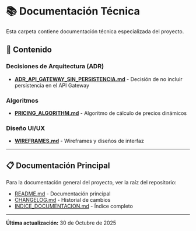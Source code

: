 # 📚 Documentación Técnica

Esta carpeta contiene documentación técnica especializada del proyecto.

## 📄 Contenido

### Decisiones de Arquitectura (ADR)
- **[ADR_API_GATEWAY_SIN_PERSISTENCIA.md](./ADR_API_GATEWAY_SIN_PERSISTENCIA.md)** - Decisión de no incluir persistencia en el API Gateway

### Algoritmos
- **[PRICING_ALGORITHM.md](./PRICING_ALGORITHM.md)** - Algoritmo de cálculo de precios dinámicos

### Diseño UI/UX
- **[WIREFRAMES.md](./WIREFRAMES.md)** - Wireframes y diseños de interfaz

---

## 📋 Documentación Principal

Para la documentación general del proyecto, ver la raíz del repositorio:
- [README.md](../README.md) - Documentación principal
- [CHANGELOG.md](../CHANGELOG.md) - Historial de cambios
- [INDICE_DOCUMENTACION.md](../INDICE_DOCUMENTACION.md) - Índice completo

---

**Última actualización:** 30 de Octubre de 2025

